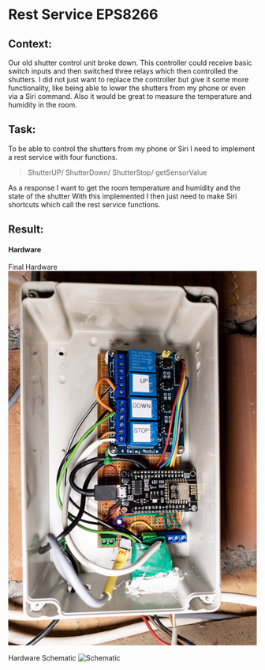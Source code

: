 # Rest Service EPS8266

## Context:
Our old shutter control unit broke down. This controller could receive basic switch inputs and then switched three relays which then controlled the shutters.
I did not just want to replace the controller but give it some more functionality, like being able to lower the shutters from my phone or even via a Siri command. Also it would be great to measure the temperature and humidity in the room. 

## Task:
To be able to control the shutters from my phone or Siri I need to implement a rest service with four functions.
>ShutterUP/
>ShutterDown/
>ShutterStop/
>getSensorValue

As a response I want to get the room temperature and humidity and the state of the shutter
With this implemented I then just need to make Siri shortcuts which call the rest service functions.

## Result:
#### Hardware
Final Hardware
![Final Hardware](Readme_ImgAssets/RestService-1-2.jpg)

Hardware Schematic
![Schematic](ImgAssets_Readme/Schematic.svg)

